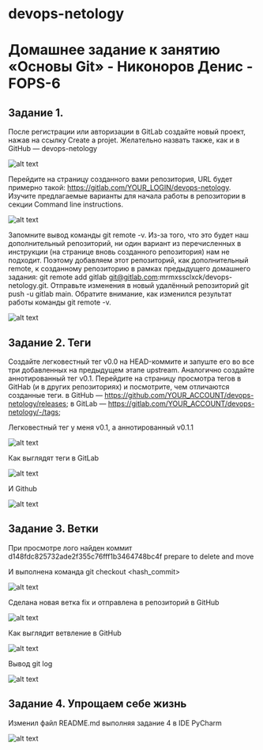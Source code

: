 # devops-netology
# Домашнее задание к занятию «Основы Git» - Никоноров Денис - FOPS-6

## Задание 1.

После регистрации или авторизации в GitLab создайте новый проект, нажав на ссылку Create a projet. 
Желательно назвать также, как и в GitHub — devops-netology

![alt text](img/1.png)

Перейдите на страницу созданного вами репозитория, URL будет примерно такой: https://gitlab.com/YOUR_LOGIN/devops-netology.
Изучите предлагаемые варианты для начала работы в репозитории в секции Command line instructions.

![alt text](img/2.png)

Запомните вывод команды git remote -v.
Из-за того, что это будет наш дополнительный репозиторий,
ни один вариант из перечисленных в инструкции (на странице вновь созданного репозитория) нам не подходит.
Поэтому добавляем этот репозиторий, как дополнительный remote,
к созданному репозиторию в рамках предыдущего домашнего задания:
 git remote add gitlab git@gitlab.com:mrmxssclxck/devops-netology.git.
Отправьте изменения в новый удалённый репозиторий git push -u gitlab main.
Обратите внимание, как изменился результат работы команды git remote -v.

![alt text](img/3.png)

## Задание 2. Теги

Создайте легковестный тег v0.0 на HEAD-коммите и запуште его во все три добавленных на предыдущем этапе upstream.
Аналогично создайте аннотированный тег v0.1.
Перейдите на страницу просмотра тегов в GitHab (и в других репозиториях) и посмотрите, чем отличаются созданные теги.
в GitHub — https://github.com/YOUR_ACCOUNT/devops-netology/releases;
в GitLab — https://gitlab.com/YOUR_ACCOUNT/devops-netology/-/tags;

Легковестный тег у меня v0.1, а аннотированный v0.1.1

![alt text](img/4.png)

Как выглядят теги в GitLab

![alt text](img/5.png)

И Github

![alt text](img/6.png)

## Задание 3. Ветки

При просмотре лого найден коммит d148fdc825732ade2f355c76fff1b3464748bc4f prepare to delete and move

И выполнена команда git checkout <hash_commit>

![alt text](img/7.png)

Сделана новая ветка fix и отправлена в репозиторий в GitHub

![alt text](img/8.png)

Как выглядит ветвление в GitHub

![alt text](img/9.png)

Вывод git log 

![alt text](img/10.png)

## Задание 4. Упрощаем себе жизнь

Изменил файл README.md выполняя задание 4 в IDE PyCharm

![alt text](img/11.png)
